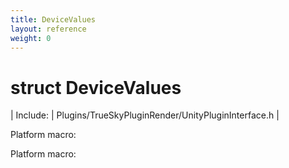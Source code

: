 ```yaml
---
title: DeviceValues
layout: reference
weight: 0
---
```

struct DeviceValues
===

| Include: | Plugins/TrueSkyPluginRender/UnityPluginInterface.h |

Platform macro:
  



Platform macro:
  

